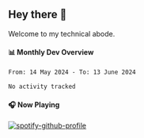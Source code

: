 ## Hey there 👋

Welcome to my technical abode.

#### 📊 Monthly Dev Overview
<!--START_SECTION:waka-->

```txt
From: 14 May 2024 - To: 13 June 2024

No activity tracked
```

<!--END_SECTION:waka-->

#### 🎧 Now Playing

[![spotify-github-profile](https://spotify-github-profile.vercel.app/api/view?uid=james2mid&cover_image=true&theme=natemoo-re)](https://open.spotify.com/user/james2mid?si=2b3baf2b09cb499e)

